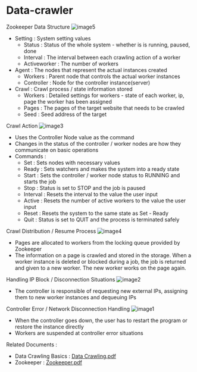 # Data-crawler
Zookeeper Data Structure
![image5](https://user-images.githubusercontent.com/88265967/128624537-bbbdcc1f-8416-4e95-94cf-55b17d549adc.png)

- Setting : System setting values
  - Status : Status of the whole system - whether is is running, paused, done
  - Interval : The interval between each crawling action of a worker
  - Activeworker : The number of workers
- Agent : The nodes that represent the actual instances created
  - Workers : Parent node that controls the actual worker instances
  - Controller : Node for the controller instance(server)
- Crawl : Crawl process / state information stored
  - Workers : Detailed settings for workers - state of each worker, ip, page the worker has been assigned
  - Pages : The pages of the target website that needs to be crawled
  - Seed : Seed address of the target


Crawl Action
![image3](https://user-images.githubusercontent.com/88265967/128624571-cf9921e2-9d41-448a-8a4b-07ec8128076b.png)

- Uses the Controller Node value as the command
- Changes in the status of the controller / worker nodes are how they communicate on basic operations
- Commands :
  - Set : Sets nodes with necessary values
  - Ready : Sets watchers and makes the system into a ready state
  - Start : Sets the controller / worker node status to RUNNING and starts the job
  - Stop : Status is set to STOP and the job is paused
  - Interval : Resets the interval to the value the user input
  - Active : Resets the number of active workers to the value the user input
  - Reset : Resets the system to the same state as Set - Ready
  - Quit : Status is set to QUIT and the process is terminated safely


Crawl Distribution / Resume Process
![image4](https://user-images.githubusercontent.com/88265967/128624589-18d9090e-aac1-48e1-bde7-d5c7891e93a0.png)

- Pages are allocated to workers from the locking queue provided by Zookeeper
- The information on a page is crawled and stored in the storage. When a worker instance is deleted or blocked during a job, the job is returned and given to a new worker. The new worker works on the page again.


Handling IP Block / Disconnection Situations
![image2](https://user-images.githubusercontent.com/88265967/128624608-204abb63-b1f9-484f-9751-2b7cddd0c883.png)

- The controller is responsible of requesting new external IPs, assigning them to new worker instances and dequeuing IPs


Controller Error / Network Disconnection Handling
![image1](https://user-images.githubusercontent.com/88265967/128624738-e0d10041-9cda-4eb8-a259-f49530b342ab.png)

- When the controller goes down, the user has to restart the program or restore the instance directly
- Workers are suspended at controller error situations

Related Documents : 
- Data Crawling Basics : [Data Crawling.pdf](https://github.com/habinlee/Data-crawler/files/6950390/Data.Crawling.pdf)
- Zookeeper : [Zookeeper.pdf](https://github.com/habinlee/Data-crawler/files/6950391/Zookeeper.pdf)
